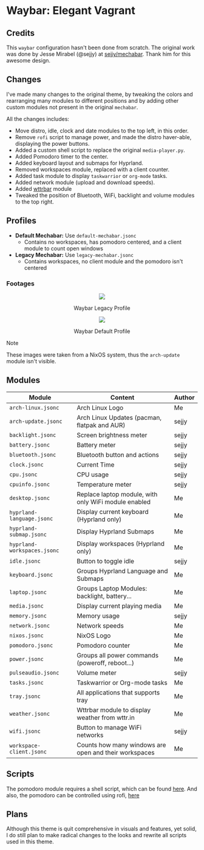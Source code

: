 # Waybar: Elegant Vagrant

## Credits

This `waybar` configuration hasn't been done from scratch. The original work was done by Jesse Mirabel (@sejjy) at [sejjy/mechabar](https://github.com/sejjy/mechabar). Thank him for this awesome design.

## Changes

I've made many changes to the original theme, by tweaking the colors and rearranging many modules to different positions and by adding other custom modules not present in the original `mechabar`.

All the changes includes:

- Move distro, idle, clock and date modules to the top left, in this order.
- Remove `rofi` script to manage power, and made the distro haver-able, displaying the power buttons.
- Added a custom shell script to replace the original `media-player.py`.
- Added Pomodoro timer to the center.
- Added keyboard layout and submaps for Hyprland.
- Removed workspaces module, replaced with a client counter.
- Added task module to display `taskwarrior` or `org-mode` tasks.
- Added network module (upload and download speeds).
- Added [wttrbar](https://github.com/bjesus/wttrbar) module
- Tweaked the position of Bluetooth, WiFi, backlight and volume modules to the top right.

## Profiles

- **Default Mechabar:** Use `default-mechabar.jsonc`
    - Contains no workspaces, has pomodoro centered, and a client module to count open windows
- **Legacy Mechabar:** Use `legacy-mechabar.jsonc`
    - Contains workspaces, no client module and the pomodoro isn't centered

### Footages

<div align="center">
  <img src="https://git.disroot.org/aocoronel/images/raw/branch/main/elegantvagrant/2025-04-21-waybar-legacy.webp">
  <p>Waybar Legacy Profile</p>
  <img src="https://git.disroot.org/aocoronel/images/raw/branch/main/elegantvagrant/2025-04-21-waybar-default.webp">
  <p>Waybar Default Profile</p>
</div>

> [!NOTE]
> These images were taken from a NixOS system, thus the `arch-update` module isn't visible.

## Modules

| Module                      | Content                                               | Author     |
| --------------------------- | ----------------------------------------------------- | ---------- |
| `arch-linux.jsonc`          | Arch Linux Logo                                       | Me |
| `arch-update.jsonc`         | Arch Linux Updates (pacman, flatpak and AUR)          | sejjy      |
| `backlight.jsonc`           | Screen brightness meter                               | sejjy      |
| `battery.jsonc`             | Battery meter                                         | sejjy      |
| `bluetooth.jsonc`           | Bluetooth button and actions                          | sejjy      |
| `clock.jsonc`               | Current Time                                          | sejjy      |
| `cpu.jsonc`                 | CPU usage                                             | sejjy      |
| `cpuinfo.jsonc`             | Temperature meter                                     | sejjy      |
| `desktop.jsonc`             | Replace laptop module, with only WiFi module enabled  | Me |
| `hyprland-language.jsonc`   | Display current keyboard (Hyprland only)              | Me |
| `hyprland-submap.jsonc`     | Display Hyprland Submaps                              | Me |
| `hyprland-workspaces.jsonc` | Display workspaces (Hyprland only)                    | Me |
| `idle.jsonc`                | Button to toggle idle                                 | sejjy      |
| `keyboard.jsonc`            | Groups Hyprland Language and Submaps                  | Me |
| `laptop.jsonc`              | Groups Laptop Modules: backlight, battery...          | Me |
| `media.jsonc`               | Display current playing media                         | Me |
| `memory.jsonc`              | Memory usage                                          | sejjy      |
| `network.jsonc`             | Network speeds                                        | Me |
| `nixos.jsonc`               | NixOS Logo                                            | Me |
| `pomodoro.jsonc`            | Pomodoro counter                                      | Me |
| `power.jsonc`               | Groups all power commands (poweroff, reboot...)       | Me |
| `pulseaudio.jsonc`          | Volume meter                                          | sejjy      |
| `tasks.jsonc`               | Taskwarrior or Org-mode tasks                         | Me |
| `tray.jsonc`                | All applications that supports tray                   | Me |
| `weather.jsonc`             | Wttrbar module to display weather from wttr.in        | Me |
| `wifi.jsonc`                | Button to manage WiFi networks                        | sejjy      |
| `workspace-client.jsonc`    | Counts how many windows are open and their workspaces | Me |

## Scripts

The pomodoro module requires a shell script, which can be found [here](https://github.com/aocoronel/dotfiles/blob/main/scripts/__pomodoro.sh). And also, the pomodoro can be controlled using rofi, [here](https://github.com/aocoronel/dotfiles/blob/main/scripts/__pomodoro-control.sh)

## Plans

Although this theme is quit comprehensive in visuals and features, yet solid, I do still plan to make radical changes to the looks and rewrite all scripts used in this theme.
